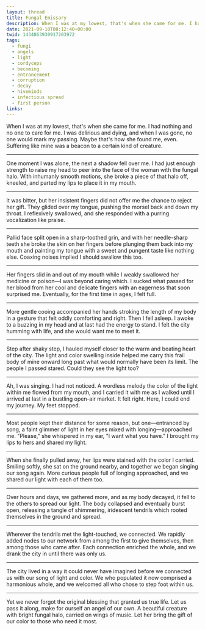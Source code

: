 ```yaml
---
layout: thread
title: Fungal Emissary
description: When I was at my lowest, that's when she came for me. I had nothing and no one to care for me. I was delirious and dying, and when I was gone, no one would mark my passing. Maybe that's how she found me, even. Suffering like mine was a beacon to a certain kind of creature.
date: 2021-09-10T00:12:40+00:00
twid: 1434863930917203972
tags:
  - fungi
  - angels
  - light
  - cordyceps
  - becoming
  - entrancement
  - corruption
  - decay
  - hiveminds
  - infectious spread
  - first person
links:
---
```

<article class="thread">
<section class="tweet">
<p>When I was at my lowest, that's when she came for me. I had nothing and no one to care for me. I was delirious and dying, and when I was gone, no one would mark my passing. Maybe that's how she found me, even. Suffering like mine was a beacon to a certain kind of creature.</p>
</section>
<hr class="tweet_sep">
<section class="tweet">
<p>One moment I was alone, the next a shadow fell over me. I had just enough strength to raise my head to peer into the face of the woman with the fungal halo. With inhumanly smooth motions, she broke a piece of that halo off, kneeled, and parted my lips to place it in my mouth.</p>
</section>
<hr class="tweet_sep">
<section class="tweet">
<p>It was bitter, but her insistent fingers did not offer me the chance to reject her gift. They glided over my tongue, pushing the morsel back and down my throat. I reflexively swallowed, and she responded with a purring vocalization like praise.</p>
</section>
<hr class="tweet_sep">
<section class="tweet">
<p>Pallid face split open in a sharp-toothed grin, and with her needle-sharp teeth she broke the skin on her fingers before plunging them back into my mouth and painting my tongue with a sweet and pungent taste like nothing else. Coaxing noises implied I should swallow this too.</p>
</section>
<hr class="tweet_sep">
<section class="tweet">
<p>Her fingers slid in and out of my mouth while I weakly swallowed her medicine or poison—I was beyond caring which. I sucked what passed for her blood from her cool and delicate fingers with an eagerness that soon surprised me. Eventually, for the first time in ages, I felt full.</p>
</section>
<hr class="tweet_sep">
<section class="tweet">
<p>More gentle cooing accompanied her hands stroking the length of my body in a gesture that felt oddly comforting and right. Then I fell asleep. I awoke to a buzzing in my head and at last had the energy to stand. I felt the city humming with life, and she would want me to meet it.</p>
</section>
<hr class="tweet_sep">
<section class="tweet">
<p>Step after shaky step, I hauled myself closer to the warm and beating heart of the city. The light and color swelling inside helped me carry this frail body of mine onward long past what would normally have been its limit. The people I passed stared. Could they see the light too?</p>
</section>
<hr class="tweet_sep">
<section class="tweet">
<p>Ah, I was singing. I had not noticed. A wordless melody the color of the light within me flowed from my mouth, and I carried it with me as I walked until I arrived at last in a bustling open-air market. It felt right. Here, I could end my journey. My feet stopped.</p>
</section>
<hr class="tweet_sep">
<section class="tweet">
<p>Most people kept their distance for some reason, but one—entranced by song, a faint glimmer of light in her eyes mixed with longing—approached me. "Please," she whispered in my ear, "I want what you have." I brought my lips to hers and shared my light.</p>
</section>
<hr class="tweet_sep">
<section class="tweet">
<p>When she finally pulled away, her lips were stained with the color I carried. Smiling softly, she sat on the ground nearby, and together we began singing our song again. More curious people full of longing approached, and we shared our light with each of them too.</p>
</section>
<hr class="tweet_sep">
<section class="tweet">
<p>Over hours and days, we gathered more, and as my body decayed, it fell to the others to spread our light. The body collapsed and eventually burst open, releasing a tangle of shimmering, iridescent tendrils which rooted themselves in the ground and spread.</p>
</section>
<hr class="tweet_sep">
<section class="tweet">
<p>Wherever the tendrils met the light-touched, we connected. We rapidly added nodes to our network from among the first to give themselves, then among those who came after. Each connection enriched the whole, and we drank the city in until there was only us.</p>
</section>
<hr class="tweet_sep">
<section class="tweet">
<p>The city lived in a way it could never have imagined before we connected us with our song of light and color. We who populated it now comprised a harmonious whole, and we welcomed all who chose to step foot within us.</p>
</section>
<hr class="tweet_sep">
<section class="tweet">
<p>Yet we never forgot the original blessing that granted us true life. Let us pass it along, make for ourself an angel of our own. A beautiful creature with bright fungal halo, carried on wings of music. Let her bring the gift of our color to those who need it most.</p>
</section>
</article>
